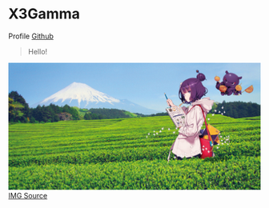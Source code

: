 # X3Gamma
Profile [Github](https://github.com/X3Gamma)

> Hello!

![Cat](https://github.com/X3Gamma/X3Gamma/blob/master/fgo.jpg?raw=true)  
[IMG Source](https://5th.fate-go.jp/)
